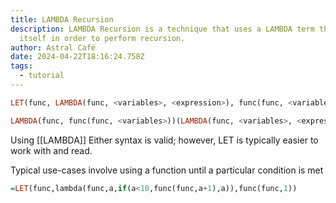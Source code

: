```yaml
---
title: LAMBDA Recursion
description: LAMBDA Recursion is a technique that uses a LAMBDA term that calls
  itself in order to perform recursion.
author: Astral Café
date: 2024-04-22T18:16:24.758Z
tags:
  - tutorial
---
```

```haskell
LET(func, LAMBDA(func, <variables>, <expression>), func(func, <variables>))
```
```haskell
LAMBDA(func, func(func, <variables>))(LAMBDA(func, <variables>, <expression>))
```
Using \[[LAMBDA]]
Either syntax is valid; however, LET is typically easier to work with and read.

Typical use-cases involve using a function until a particular condition is met
```haskell
=LET(func,lambda(func,a,if(a<10,func(func,a+1),a)),func(func,1))
```
